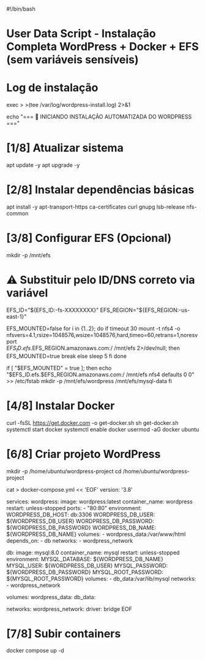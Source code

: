 #!/bin/bash

# User Data Script - Instalação Completa WordPress + Docker + EFS (sem variáveis sensíveis)

# Log de instalação
exec > >(tee /var/log/wordpress-install.log) 2>&1

echo "=== 🚀 INICIANDO INSTALAÇÃO AUTOMATIZADA DO WORDPRESS ==="

# [1/8] Atualizar sistema
apt update -y
apt upgrade -y

# [2/8] Instalar dependências básicas
apt install -y apt-transport-https ca-certificates curl gnupg lsb-release nfs-common

# [3/8] Configurar EFS (Opcional)
mkdir -p /mnt/efs

# ⚠️ Substituir pelo ID/DNS correto via variável
EFS_ID="${EFS_ID:-fs-XXXXXXXX}"
EFS_REGION="${EFS_REGION:-us-east-1}"

EFS_MOUNTED=false
for i in {1..2}; do
    if timeout 30 mount -t nfs4 -o nfsvers=4.1,rsize=1048576,wsize=1048576,hard,timeo=60,retrans=1,noresvport \
        $EFS_ID.efs.$EFS_REGION.amazonaws.com:/ /mnt/efs 2>/dev/null; then
        EFS_MOUNTED=true
        break
    else
        sleep 5
    fi
done

if [ "$EFS_MOUNTED" = true ]; then
    echo "$EFS_ID.efs.$EFS_REGION.amazonaws.com:/ /mnt/efs nfs4 defaults 0 0" >> /etc/fstab
    mkdir -p /mnt/efs/wordpress /mnt/efs/mysql-data
fi

# [4/8] Instalar Docker
curl -fsSL https://get.docker.com -o get-docker.sh
sh get-docker.sh
systemctl start docker
systemctl enable docker
usermod -aG docker ubuntu

# [6/8] Criar projeto WordPress
mkdir -p /home/ubuntu/wordpress-project
cd /home/ubuntu/wordpress-project

cat > docker-compose.yml << 'EOF'
version: '3.8'

services:
  wordpress:
    image: wordpress:latest
    container_name: wordpress
    restart: unless-stopped
    ports:
      - "80:80"
    environment:
      WORDPRESS_DB_HOST: db:3306
      WORDPRESS_DB_USER: ${WORDPRESS_DB_USER}
      WORDPRESS_DB_PASSWORD: ${WORDPRESS_DB_PASSWORD}
      WORDPRESS_DB_NAME: ${WORDPRESS_DB_NAME}
    volumes:
      - wordpress_data:/var/www/html
    depends_on:
      - db
    networks:
      - wordpress_network

  db:
    image: mysql:8.0
    container_name: mysql
    restart: unless-stopped
    environment:
      MYSQL_DATABASE: ${WORDPRESS_DB_NAME}
      MYSQL_USER: ${WORDPRESS_DB_USER}
      MYSQL_PASSWORD: ${WORDPRESS_DB_PASSWORD}
      MYSQL_ROOT_PASSWORD: ${MYSQL_ROOT_PASSWORD}
    volumes:
      - db_data:/var/lib/mysql
    networks:
      - wordpress_network

volumes:
  wordpress_data:
  db_data:

networks:
  wordpress_network:
    driver: bridge
EOF

# [7/8] Subir containers
docker compose up -d

